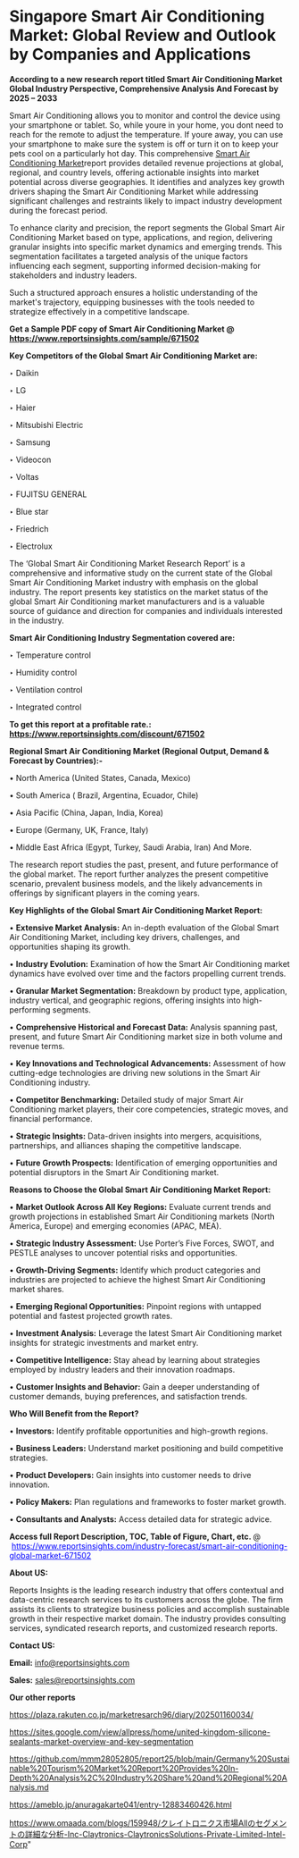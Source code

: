 # Singapore Smart Air Conditioning Market: Global Review and Outlook by Companies and Applications

<strong>According to a new research report titled Smart Air Conditioning Market Global Industry Perspective, Comprehensive Analysis And Forecast by 2025 – 2033</strong>

Smart Air Conditioning allows you to monitor and control the device using your smartphone or tablet. So, while youre in your home, you dont need to reach for the remote to adjust the temperature. If youre away, you can use your smartphone to make sure the system is off or turn it on to keep your pets cool on a particularly hot day. This comprehensive <a href=https://www.reportsinsights.com/sample/671502>Smart Air Conditioning Market</a>report provides detailed revenue projections at global, regional, and country levels, offering actionable insights into market potential across diverse geographies. It identifies and analyzes key growth drivers shaping the Smart Air Conditioning Market while addressing significant challenges and restraints likely to impact industry development during the forecast period.

To enhance clarity and precision, the report segments the Global Smart Air Conditioning Market based on type, applications, and region, delivering granular insights into specific market dynamics and emerging trends. This segmentation facilitates a targeted analysis of the unique factors influencing each segment, supporting informed decision-making for stakeholders and industry leaders.

Such a structured approach ensures a holistic understanding of the market's trajectory, equipping businesses with the tools needed to strategize effectively in a competitive landscape.

<strong>Get a Sample PDF copy of Smart Air Conditioning Market </strong><strong>@<a href=https://www.reportsinsights.com/sample/671502 style=color:#0000ff;> https://www.reportsinsights.com/sample/671502</a></strong></font>

<strong>Key Competitors of the Global Smart Air Conditioning Market are:</strong>

‣ Daikin

‣ LG

‣ Haier

‣ Mitsubishi Electric

‣ Samsung

‣ Videocon

‣ Voltas

‣ FUJITSU GENERAL

‣ Blue star

‣ Friedrich

‣ Electrolux

The ‘Global Smart Air Conditioning Market Research Report’ is a comprehensive and informative study on the current state of the Global Smart Air Conditioning Market industry with emphasis on the global industry. The report presents key statistics on the market status of the global Smart Air Conditioning market manufacturers and is a valuable source of guidance and direction for companies and individuals interested in the industry.

<strong>Smart Air Conditioning Industry Segmentation covered are:</strong>

‣ Temperature control

‣ Humidity control

‣ Ventilation control

‣ Integrated control

<strong>To get this report at a profitable rate.: <a href=https://www.reportsinsights.com/discount/671502 style=color:#0000ff;>https://www.reportsinsights.com/discount/671502</a></strong></font>

<strong>Regional Smart Air Conditioning Market (Regional Output, Demand &amp; Forecast by Countries):-</strong>

• North America (United States, Canada, Mexico)

• South America ( Brazil, Argentina, Ecuador, Chile)

• Asia Pacific (China, Japan, India, Korea)

• Europe (Germany, UK, France, Italy)

• Middle East Africa (Egypt, Turkey, Saudi Arabia, Iran) And More.

The research report studies the past, present, and future performance of the global market. The report further analyzes the present competitive scenario, prevalent business models, and the likely advancements in offerings by significant players in the coming years.

<strong>Key Highlights of the Global Smart Air Conditioning Market Report:</strong>

• <strong>Extensive Market Analysis:</strong> An in-depth evaluation of the Global Smart Air Conditioning Market, including key drivers, challenges, and opportunities shaping its growth.

• <strong>Industry Evolution:</strong> Examination of how the Smart Air Conditioning market dynamics have evolved over time and the factors propelling current trends.

• <strong>Granular Market Segmentation:</strong> Breakdown by product type, application, industry vertical, and geographic regions, offering insights into high-performing segments.

• <strong>Comprehensive Historical and Forecast Data:</strong> Analysis spanning past, present, and future Smart Air Conditioning market size in both volume and revenue terms.

• <strong>Key Innovations and Technological Advancements:</strong> Assessment of how cutting-edge technologies are driving new solutions in the Smart Air Conditioning industry.

• <strong>Competitor Benchmarking:</strong> Detailed study of major Smart Air Conditioning market players, their core competencies, strategic moves, and financial performance.

• <strong>Strategic Insights:</strong> Data-driven insights into mergers, acquisitions, partnerships, and alliances shaping the competitive landscape.

• <strong>Future Growth Prospects:</strong> Identification of emerging opportunities and potential disruptors in the Smart Air Conditioning market.

<strong>Reasons to Choose the Global Smart Air Conditioning Market Report:</strong>

• <strong>Market Outlook Across All Key Regions:</strong> Evaluate current trends and growth projections in established Smart Air Conditioning markets (North America, Europe) and emerging economies (APAC, MEA).

• <strong>Strategic Industry Assessment:</strong> Use Porter’s Five Forces, SWOT, and PESTLE analyses to uncover potential risks and opportunities.

• <strong>Growth-Driving Segments:</strong> Identify which product categories and industries are projected to achieve the highest Smart Air Conditioning market shares.

• <strong>Emerging Regional Opportunities:</strong> Pinpoint regions with untapped potential and fastest projected growth rates.

• <strong>Investment Analysis:</strong> Leverage the latest Smart Air Conditioning market insights for strategic investments and market entry.

• <strong>Competitive Intelligence:</strong> Stay ahead by learning about strategies employed by industry leaders and their innovation roadmaps.

• <strong>Customer Insights and Behavior:</strong> Gain a deeper understanding of customer demands, buying preferences, and satisfaction trends.

<strong>Who Will Benefit from the Report?</strong>

• <strong>Investors:</strong> Identify profitable opportunities and high-growth regions.

• <strong>Business Leaders:</strong> Understand market positioning and build competitive strategies.

• <strong>Product Developers:</strong> Gain insights into customer needs to drive innovation.

• <strong>Policy Makers:</strong> Plan regulations and frameworks to foster market growth.

• <strong>Consultants and Analysts:</strong> Access detailed data for strategic advice.
</ul>
<strong>Access full Report Description, TOC, Table of Figure, Chart, etc. </strong>@  <a href=https://www.reportsinsights.com/industry-forecast/smart-air-conditioning-global-market-671502 style=color:#0000ff;>https://www.reportsinsights.com/industry-forecast/smart-air-conditioning-global-market-671502</a></font>

<strong><strong>About US</strong>:</strong>

Reports Insights is the leading research industry that offers contextual and data-centric research services to its customers across the globe. The firm assists its clients to strategize business policies and accomplish sustainable growth in their respective market domain. The industry provides consulting services, syndicated research reports, and customized research reports.

<strong>Contact US:</strong>

<p class=""""><b>Email:</b> <a href=mailto:info@reportsinsights.com>info@reportsinsights.com</a></p>
<p class=""""><b>Sales:</b> <a href=mailto:sales@reportsinsights.com>sales@reportsinsights.com</a></p>

<strong>Our other reports</strong>

<a href=https://plaza.rakuten.co.jp/marketresarch96/diary/202501160034/>https://plaza.rakuten.co.jp/marketresarch96/diary/202501160034/</a>

<a href=https://sites.google.com/view/allpress/home/united-kingdom-silicone-sealants-market-overview-and-key-segmentation>https://sites.google.com/view/allpress/home/united-kingdom-silicone-sealants-market-overview-and-key-segmentation</a>

<a href=https://github.com/mmm28052805/report25/blob/main/Germany%20Sustainable%20Tourism%20Market%20Report%20Provides%20In-Depth%20Analysis%2C%20Industry%20Share%20and%20Regional%20Analysis.md>https://github.com/mmm28052805/report25/blob/main/Germany%20Sustainable%20Tourism%20Market%20Report%20Provides%20In-Depth%20Analysis%2C%20Industry%20Share%20and%20Regional%20Analysis.md</a>

<a href=https://ameblo.jp/anuragakarte041/entry-12883460426.html>https://ameblo.jp/anuragakarte041/entry-12883460426.html</a>

<a href=https://www.omaada.com/blogs/159948/クレイトロニクス市場Allのセグメントの詳細な分析-Inc-Claytronics-ClaytronicsSolutions-Private-Limited-Intel-Corp>https://www.omaada.com/blogs/159948/クレイトロニクス市場Allのセグメントの詳細な分析-Inc-Claytronics-ClaytronicsSolutions-Private-Limited-Intel-Corp</a>"
